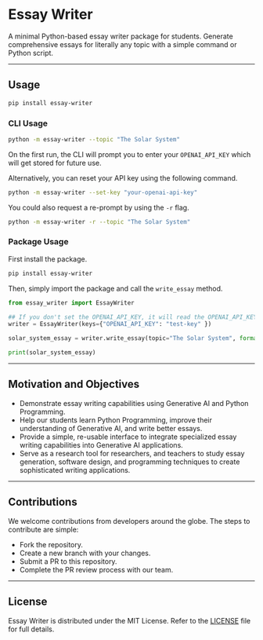 # Essay Writer

A minimal Python-based essay writer package for students. Generate comprehensive essays for literally any topic with a simple command or Python script.

---

## Usage

```bash
pip install essay-writer
```

### CLI Usage

```bash
python -m essay-writer --topic "The Solar System"
```

On the first run, the CLI will prompt you to enter your `OPENAI_API_KEY` which will get stored for future use.

Alternatively, you can reset your API key using the following command.

```bash
python -m essay-writer --set-key "your-openai-api-key"
```

You could also request a re-prompt by using the `-r` flag.

```bash
python -m essay-writer -r --topic "The Solar System"
```

### Package Usage

First install the package.

```bash
pip install essay-writer
```

Then, simply import the package and call the `write_essay` method.

```python
from essay_writer import EssayWriter

## If you don't set the OPENAI_API_KEY, it will read the OPENAI_API_KEY variable from your .env file
writer = EssayWriter(keys={"OPENAI_API_KEY": "test-key" })

solar_system_essay = writer.write_essay(topic="The Solar System", format="markdown")

print(solar_system_essay)

```

---

## Motivation and Objectives

- Demonstrate essay writing capabilities using Generative AI and Python Programming.
- Help our students learn Python Programming, improve their understanding of Generative AI, and write better essays.
- Provide a simple, re-usable interface to integrate specialized essay writing capabilities into Generative AI applications.
- Serve as a research tool for researchers, and teachers to study essay generation, software design, and programming techniques to create sophisticated writing applications.

---

## Contributions

We welcome contributions from developers around the globe. The steps to contribute are simple:

- Fork the repository.
- Create a new branch with your changes.
- Submit a PR to this repository.
- Complete the PR review process with our team.

---

## License

Essay Writer is distributed under the MIT License. Refer to the [LICENSE](https://github.com/thehackersplaybook/essay-writer/blob/main/LICENSE) file for full details.
